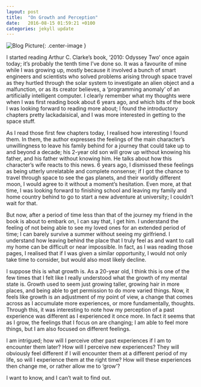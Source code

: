 ```yaml
---
layout: post
title:  "On Growth and Perception"
date:   2016-08-15 01:59:21 +0100
categories: jekyll update
---
```

![Blog Picture]({{site_url}}/pictures/growth1.jpg){: .center-image }

I started reading Arthur C. Clarke’s book, ‘2010: Odyssey Two’ once again today; it’s probably the tenth time I’ve done so. It was a favourite of mine while I was growing up, mostly because it involved a bunch of smart engineers and scientists who solved problems arising through space travel as they hurtled through the solar system to investigate an alien object and a malfunction, or as its creator believes, a ‘programming anomaly’ of an artificially intelligent computer. I clearly remember what my thoughts were when I was first reading book about 6 years ago, and which bits of the book I was looking forward to reading more about; I found the introductory chapters pretty lackadaisical, and I was more interested in getting to the space stuff.

As I read those first few chapters today, I realised how interesting I found them. In them, the author expresses the feelings of the main character’s unwillingness to leave his family behind for a journey that could take up to and beyond a decade; his 2-year old son will grow up without knowing his father, and his father without knowing him. He talks about how this character’s wife reacts to this news. 6 years ago, I dismissed these feelings as being utterly unrelatable and complete nonsense; if I got the chance to travel through space to see the gas planets, and their worldly different moon, I would agree to it without a moment’s hesitation. Even more, at that time, I was looking forward to finishing school and leaving my family and home country behind to go to start a new adventure at university; I couldn’t wait for that.

But now, after a period of time less than that of the journey my friend in the book is about to embark on, I can say that, I get him. I understand the feeling of not being able to see my loved ones for an extended period of time; I can barely survive a summer without seeing my girlfriend. I understand how leaving behind the place that I truly feel as and want to call my home can be difficult or near impossible. In fact, as I was reading those pages, I realised that if I was given a similar opportunity, I would not only take time to consider, but would also most likely decline.

I suppose this is what growth is. As a 20-year old, I think this is one of the few times that I felt like I really understood what the growth of my mental state is. Growth used to seem just growing taller, growing hair in more places, and being able to get permission to do more varied things. Now, it feels like growth is an adjustment of my point of view, a change that comes across as I accumulate more experiences, or more fundamentally, thoughts. Through this, it was interesting to note how my perception of a past experience was different as I experienced it once more. In fact it seems that as I grow, the feelings that I focus on are changing; I am able to feel more things, but I am also focused on different feelings.

I am intrigued; how will I perceive other past experiences if I am to encounter them later? How will I perceive new experiences? They will obviously feel different if I will encounter them at a different period of my life, so will I experience them at the right time? How will these experiences then change me, or rather allow me to ‘grow’?

I want to know, and I can’t wait to find out.
